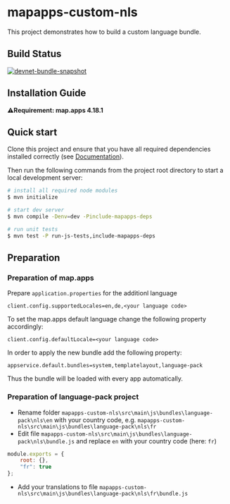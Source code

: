 # mapapps-custom-nls

This project demonstrates how to build a custom language bundle.

## Build Status
[![devnet-bundle-snapshot](https://github.com/conterra/mapapps-custom-nls/actions/workflows/mapapps-custom-nls.yml/badge.svg)](https://github.com/conterra/mapapps-custom-nls/actions/workflows/mapapps-custom-nls.yml)

## Installation Guide
⚠️**Requirement: map.apps 4.18.1**

## Quick start

Clone this project and ensure that you have all required dependencies installed correctly (see [Documentation](https://docs.conterra.de/en/mapapps/latest/developersguide/getting-started/set-up-development-environment.html)).

Then run the following commands from the project root directory to start a local development server:

```bash
# install all required node modules
$ mvn initialize

# start dev server
$ mvn compile -Denv=dev -Pinclude-mapapps-deps

# run unit tests
$ mvn test -P run-js-tests,include-mapapps-deps
```

## Preparation

### Preparation of map.apps

Prepare `application.properties` for the additionl language
```properties
client.config.supportedLocales=en,de,<your language code>
```

To set the map.apps default language change the following property accordingly:
```properties
client.config.defaultLocale=<your language code>
```

In order to apply the new bundle add the following property:
```properties
appservice.default.bundles=system,templatelayout,language-pack
```
Thus the bundle will be loaded with every app automatically.

### Preparation of language-pack project

* Rename folder `mapapps-custom-nls\src\main\js\bundles\language-pack\nls\en` with your country code, e.g. `mapapps-custom-nls\src\main\js\bundles\language-pack\nls\fr`
* Edit file `mapapps-custom-nls\src\main\js\bundles\language-pack\nls\bundle.js` and replace `en` with your country code (here: `fr`)
```js
module.exports = {
    root: {},
    "fr": true
};
```
* Add your translations to file `mapapps-custom-nls\src\main\js\bundles\language-pack\nls\fr\bundle.js`
